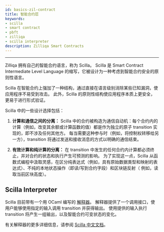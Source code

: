 ```yaml
---
id: basics-zil-contract
title: 智能合约层
keywords: 
- scilla
- smart contract
- pbft
- zilliqa
- scilla interpreter
description: Zilliqa Smart Contracts
---
```


---

Zilliqa 拥有自己的智能合约语言，称为 Scilla。 Scilla 是 Smart Contract Intermediate Level Language 的缩写，它被设计为一种考虑到智能合约安全的原则性语言。

Scilla 在智能合约上强加了一种结构，通过直接在语言级别消除某些已知漏洞，使应用程序不易受到攻击。 此外，Scilla 的原则性结构使应用程序本质上更安全，更易于进行形式验证。

Scilla 中的一些设计选择包括：

1. **计算和通信之间的分离：** Scilla 中的合约被构造为通信自动机：每个合约内的计算（例如，改变其余额或计算函数的值）都是作为独立的原子 transition 实现的，即不涉及任何其他方。 每当需要这种参与时（例如，将控制权转移给另一方），transition 将通过发送和接收消息的方式以明确的通信结束。

2. **有效计算和纯计算的分离：** 在 transition 中发生的任何合约内计算都必须终止，并对合约的状态和执行产生可预测的影响。 为了实现这一点，Scilla 从函数式编程中汲取灵感，在区分纯表达式（例如，具有原始数据类型和映射的表达式）、不纯的本地状态操作（即读/写到合约字段）和区块链反射（ 例如，读取当前区块高度）。

## Scilla Interpreter

Scilla 目前带有一个用 OCaml 编写的 [解释器](https://github.com/zilliqa/scilla)。 解释器提供了一个调用接口，使用户能够使用指定的输入调用 transition 并获得输出。 使用提供的输入执行 transition 将产生一组输出，以及智能合约可变状态的变化。

有关解释器的更多详细信息，请参阅 [Scilla 中文文档](https://scilla-docs-zh-cn.readthedocs.io/zh_CN/latest/interface.html)。
